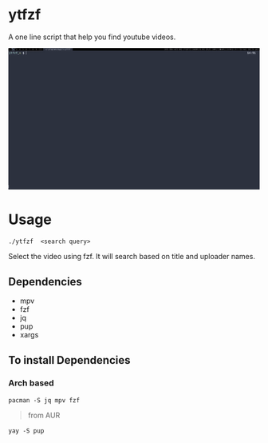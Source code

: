 # ytfzf
A one line script that help you find youtube videos.

![Gif](ytfzf.gif)

# Usage
```
./ytfzf  <search query>
```
Select the video using fzf. 
It will search based on title and uploader names.

## Dependencies
* mpv
* fzf 
* jq
* pup
* xargs

## To install Dependencies

### Arch based

	pacman -S jq mpv fzf 
> from AUR

	yay -S pup
